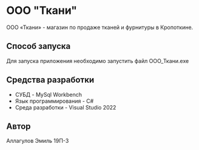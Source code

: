 # ООО "Ткани"

ООО «Ткани»  - магазин по продаже тканей и фурнитуры в Кропоткине. 

## Способ запуска

Для запуска приложения необходимо запустить файл ООО_Ткани.exe

## Средства разработки

* СУБД - MySql Workbench
* Язык программирования - С#
* Среда разработки - Visual Studio 2022

## Автор

Аллагулов Эмиль 19П-3